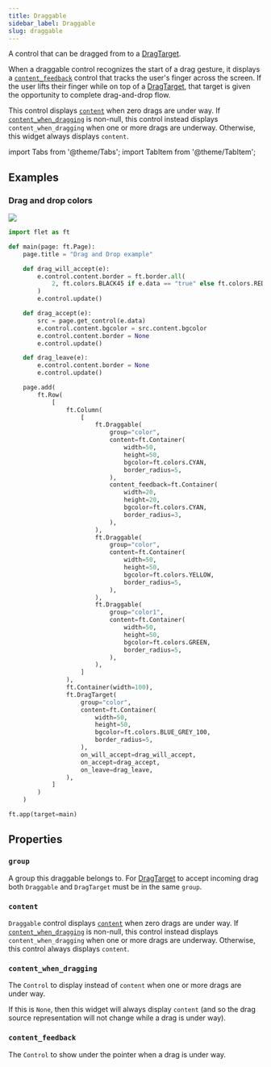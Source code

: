 ```yaml
---
title: Draggable
sidebar_label: Draggable
slug: draggable
---
```


A control that can be dragged from to a [DragTarget](dragtarget).

When a draggable control recognizes the start of a drag gesture, it displays a [`content_feedback`](#content_feedback) control that tracks the user's finger across the screen. If the user lifts their finger while on top of a [DragTarget](dragtarget), that target is given the opportunity to complete drag-and-drop flow.

This control displays [`content`](#content) when zero drags are under way. If [`content_when_dragging`](#contentwhendragging) is non-null, this control instead displays `content_when_dragging` when one or more drags are underway. Otherwise, this widget always displays `content`.

import Tabs from '@theme/Tabs';
import TabItem from '@theme/TabItem';

## Examples

### Drag and drop colors

<img src="/img/docs/controls/drag-and-drop/drag-and-drop-colors.gif" className="screenshot-50" />

<Tabs groupId="language">
  <TabItem value="python" label="Python" default>

```python
import flet as ft

def main(page: ft.Page):
    page.title = "Drag and Drop example"

    def drag_will_accept(e):
        e.control.content.border = ft.border.all(
            2, ft.colors.BLACK45 if e.data == "true" else ft.colors.RED
        )
        e.control.update()

    def drag_accept(e):
        src = page.get_control(e.data)
        e.control.content.bgcolor = src.content.bgcolor
        e.control.content.border = None
        e.control.update()

    def drag_leave(e):
        e.control.content.border = None
        e.control.update()

    page.add(
        ft.Row(
            [
                ft.Column(
                    [
                        ft.Draggable(
                            group="color",
                            content=ft.Container(
                                width=50,
                                height=50,
                                bgcolor=ft.colors.CYAN,
                                border_radius=5,
                            ),
                            content_feedback=ft.Container(
                                width=20,
                                height=20,
                                bgcolor=ft.colors.CYAN,
                                border_radius=3,
                            ),
                        ),
                        ft.Draggable(
                            group="color",
                            content=ft.Container(
                                width=50,
                                height=50,
                                bgcolor=ft.colors.YELLOW,
                                border_radius=5,
                            ),
                        ),
                        ft.Draggable(
                            group="color1",
                            content=ft.Container(
                                width=50,
                                height=50,
                                bgcolor=ft.colors.GREEN,
                                border_radius=5,
                            ),
                        ),
                    ]
                ),
                ft.Container(width=100),
                ft.DragTarget(
                    group="color",
                    content=ft.Container(
                        width=50,
                        height=50,
                        bgcolor=ft.colors.BLUE_GREY_100,
                        border_radius=5,
                    ),
                    on_will_accept=drag_will_accept,
                    on_accept=drag_accept,
                    on_leave=drag_leave,
                ),
            ]
        )
    )

ft.app(target=main)
```
  </TabItem>
</Tabs>

## Properties

### `group`

A group this draggable belongs to. For [DragTarget](dragtarget) to accept incoming drag both `Draggable` and `DragTarget` must be in the same `group`.

### `content`

`Draggable` control displays [`content`](#content) when zero drags are under way. If [`content_when_dragging`](#contentwhendragging) is non-null, this control instead displays `content_when_dragging` when one or more drags are underway. Otherwise, this control always displays `content`.

### `content_when_dragging`

The `Control` to display instead of `content` when one or more drags are under way.

If this is `None`, then this widget will always display `content` (and so the drag source representation will not change while a drag is under way).

### `content_feedback`

The `Control` to show under the pointer when a drag is under way.